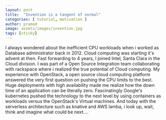 ```yaml
---
layout: post
title:  "Invention is a tangent of normal"
categories: [ tutorial, motivation ]
author: pramod
image: assets/images/invention.jpg
tags: [sticky]
---
```


I always wondered about the inefficient CPU workloads when i worked as Database administrator back in 2012. Cloud computing was starting it's advent at then. Fast forwarding to 4 years, I joined Intel, Santa Clara in the Cloud division. I was part of a Open Source Integration team collaborating with rackspace where i realized the true potential of Cloud computing. My experience with OpenStack, a open source cloud computing platform answered the very first question on pushing the CPU limits to the best. Huge deployments with high availability made me realize how the down time of an application can be literally zero. Fascinatingly Google's kubernetes pushed the technology to the next level by using containers as workloads versus the OpenStack's Virtual machines. And today with the serverless architecture such as knative and AWS lamba, i look up, wait, think and imagine what could be next....
